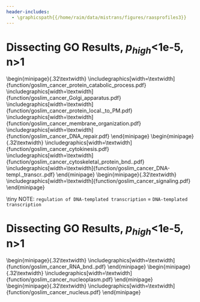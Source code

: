 ```yaml
---
header-includes: 
  - \graphicspath{{/home/raim/data/mistrans/figures/raasprofiles3}}
---
```



# Dissecting GO Results, $p_{high}$<1e-5, n>1

\begin{minipage}{.32\textwidth}
	\includegraphics[width=\textwidth]{function/goslim_cancer_protein_catabolic_process.pdf}
	\includegraphics[width=\textwidth]{function/goslim_cancer_Golgi_apparatus.pdf}
	\includegraphics[width=\textwidth]{function/goslim_cancer_protein_local._to_PM.pdf}
	\includegraphics[width=\textwidth]{function/goslim_cancer_membrane_organization.pdf}
	\includegraphics[width=\textwidth]{function/goslim_cancer_DNA_repair.pdf}
\end{minipage}
\begin{minipage}{.32\textwidth}
	\includegraphics[width=\textwidth]{function/goslim_cancer_cytokinesis.pdf}
	\includegraphics[width=\textwidth]{function/goslim_cancer_cytoskeletal_protein_bnd..pdf}
	\includegraphics[width=\textwidth]{function/goslim_cancer_DNA-templ._transcr..pdf}
\end{minipage}
\begin{minipage}{.32\textwidth}
	\includegraphics[width=\textwidth]{function/goslim_cancer_signaling.pdf}
\end{minipage}

\tiny NOTE: `regulation of DNA-templated transcription` = `DNA-templated transcription`

# Dissecting GO Results, $p_{high}$<1e-5, n>1

\begin{minipage}{.32\textwidth}
	\includegraphics[width=\textwidth]{function/goslim_cancer_RNA_bnd..pdf}
\end{minipage}
\begin{minipage}{.32\textwidth}
	\includegraphics[width=\textwidth]{function/goslim_cancer_nucleoplasm.pdf}
\end{minipage}
\begin{minipage}{.32\textwidth}
	\includegraphics[width=\textwidth]{function/goslim_cancer_nucleus.pdf}
\end{minipage}

